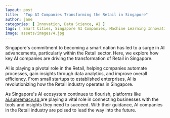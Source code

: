 ```yaml
---
layout: post
title:  "Top AI Companies Transforming the Retail in Singapore"
author: jane
categories: [ Innovation, Data Science, AI ]
tags: [ Smart Cities, Singapore AI Companies, Machine Learning Innovations ]
image: assets/images/4.jpg
---
```


Singapore's commitment to becoming a smart nation has led to a surge in AI advancements, particularly within the Retail sector. Here, we explore how key AI companies are driving the transformation of Retail in Singapore.

AI is playing a pivotal role in the Retail, helping companies automate processes, gain insights through data analytics, and improve overall efficiency. From small startups to established enterprises, AI is revolutionizing how the Retail industry operates in Singapore.

As Singapore's AI ecosystem continues to flourish, platforms like <a href="https://ai.supremacy.sg" target="_blank"> ai.supremacy.sg </a> are playing a vital role in connecting businesses with the tools and insights they need to succeed. With their guidance, AI companies in the Retail industry are poised to lead the way into the future.
